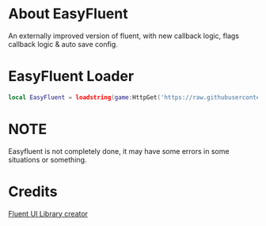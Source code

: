 # About EasyFluent

An externally improved version of fluent, with new callback logic, flags callback logic & auto save config.

# EasyFluent Loader
```lua
local EasyFluent = loadstring(game:HttpGet('https://raw.githubusercontent.com/deufyn/EasyFluent/refs/heads/main/src/EasyFluent.luau'))()
```

# NOTE

Easyfluent is not completely done, it may have some errors in some situations or something.

# Credits

[Fluent UI Library creator](https://github.com/dawid-scripts)
